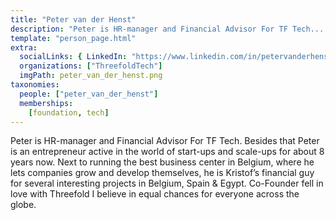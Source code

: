 ```yaml
---
title: "Peter van der Henst"
description: "Peter is HR-manager and Financial Advisor For TF Tech...."
template: "person_page.html"
extra:
  socialLinks: { LinkedIn: "https://www.linkedin.com/in/petervanderhenst/" }
  organizations: ["ThreefoldTech"]
  imgPath: peter_van_der_henst.png
taxonomies:
  people: ["peter_van_der_henst"]
  memberships:
    [foundation, tech]
---
```


Peter is HR-manager and Financial Advisor For TF Tech. Besides that Peter is an entrepreneur active in the world of start-ups and scale-ups for about 8 years now. Next to running the best business center in Belgium, where he lets companies grow and develop themselves, he is Kristof’s financial guy for several interesting projects in Belgium, Spain & Egypt. Co-Founder fell in love with Threefold I believe in equal chances for everyone across the globe.
